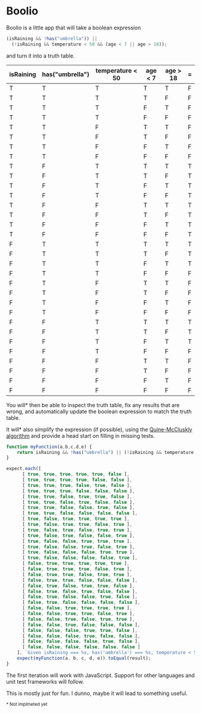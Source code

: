 # Boolio

Boolio is a little app that will take a boolean expression

```js
(isRaining && !has("umbrella")) ||
  (!isRaining && temperature < 50 && (age < 7 || age > 18));
```

and turn it into a truth table.

<table>
   <thead><th scope="col">isRaining</th><th scope="col">has("umbrella")</th><th scope="col">temperature &lt; 50</th><th scope="col">age &lt; 7</th><th scope="col">age &gt; 18</th><th scope="col">=</th></thead>
      <tbody><tr><td>T</td><td>T</td><td>T</td><td>T</td><td>T</td><td>F</td></tr><tr><td>T</td><td>T</td><td>T</td><td>T</td><td>F</td><td>F</td></tr><tr><td>T</td><td>T</td><td>T</td><td>F</td><td>T</td><td>F</td></tr><tr><td>T</td><td>T</td><td>T</td><td>F</td><td>F</td><td>F</td></tr><tr><td>T</td><td>T</td><td>F</td><td>T</td><td>T</td><td>F</td></tr><tr><td>T</td><td>T</td><td>F</td><td>T</td><td>F</td><td>F</td></tr><tr><td>T</td><td>T</td><td>F</td><td>F</td><td>T</td><td>F</td></tr><tr><td>T</td><td>T</td><td>F</td><td>F</td><td>F</td><td>F</td></tr><tr><td>T</td><td>F</td><td>T</td><td>T</td><td>T</td><td>T</td></tr><tr><td>T</td><td>F</td><td>T</td><td>T</td><td>F</td><td>T</td></tr><tr><td>T</td><td>F</td><td>T</td><td>F</td><td>T</td><td>T</td></tr><tr><td>T</td><td>F</td><td>T</td><td>F</td><td>F</td><td>T</td></tr><tr><td>T</td><td>F</td><td>F</td><td>T</td><td>T</td><td>T</td></tr><tr><td>T</td><td>F</td><td>F</td><td>T</td><td>F</td><td>T</td></tr><tr><td>T</td><td>F</td><td>F</td><td>F</td><td>T</td><td>T</td></tr><tr><td>T</td><td>F</td><td>F</td><td>F</td><td>F</td><td>T</td></tr><tr><td>F</td><td>T</td><td>T</td><td>T</td><td>T</td><td>T</td></tr><tr><td>F</td><td>T</td><td>T</td><td>T</td><td>F</td><td>T</td></tr><tr><td>F</td><td>T</td><td>T</td><td>F</td><td>T</td><td>T</td></tr><tr><td>F</td><td>T</td><td>T</td><td>F</td><td>F</td><td>F</td></tr><tr><td>F</td><td>T</td><td>F</td><td>T</td><td>T</td><td>F</td></tr><tr><td>F</td><td>T</td><td>F</td><td>T</td><td>F</td><td>F</td></tr><tr><td>F</td><td>T</td><td>F</td><td>F</td><td>T</td><td>F</td></tr><tr><td>F</td><td>T</td><td>F</td><td>F</td><td>F</td><td>F</td></tr><tr><td>F</td><td>F</td><td>T</td><td>T</td><td>T</td><td>T</td></tr><tr><td>F</td><td>F</td><td>T</td><td>T</td><td>F</td><td>T</td></tr><tr><td>F</td><td>F</td><td>T</td><td>F</td><td>T</td><td>T</td></tr><tr><td>F</td><td>F</td><td>T</td><td>F</td><td>F</td><td>F</td></tr><tr><td>F</td><td>F</td><td>F</td><td>T</td><td>T</td><td>F</td></tr><tr><td>F</td><td>F</td><td>F</td><td>T</td><td>F</td><td>F</td></tr><tr><td>F</td><td>F</td><td>F</td><td>F</td><td>T</td><td>F</td></tr><tr><td>F</td><td>F</td><td>F</td><td>F</td><td>F</td><td>F</td></tr></tbody>
</table>

You will\* then be able to inspect the truth table, fix any results that are wrong, and automatically update the boolean expression to match the truth table.

It will\* also simplify the expression (if possible), using the [Quine-McCluskly algorithm](https://en.wikipedia.org/wiki/Quine%E2%80%93McCluskey_algorithm) and provide a head start on filling in missing tests.

```js
function myFunction(a,b,c,d,e) {
    return isRaining && !has("umbrella") || (!isRaining && temperature < 50 && (age < 7 || age > 18));
}

expect.each([
      [ true, true, true, true, true, false ],
      [ true, true, true, true, false, false ],
      [ true, true, true, false, true, false ],
      [ true, true, true, false, false, false ],
      [ true, true, false, true, true, false ],
      [ true, true, false, true, false, false ],
      [ true, true, false, false, true, false ],
      [ true, true, false, false, false, false ],
      [ true, false, true, true, true, true ],
      [ true, false, true, true, false, true ],
      [ true, false, true, false, true, true ],
      [ true, false, true, false, false, true ],
      [ true, false, false, true, true, true ],
      [ true, false, false, true, false, true ],
      [ true, false, false, false, true, true ],
      [ true, false, false, false, false, true ],
      [ false, true, true, true, true, true ],
      [ false, true, true, true, false, true ],
      [ false, true, true, false, true, true ],
      [ false, true, true, false, false, false ],
      [ false, true, false, true, true, false ],
      [ false, true, false, true, false, false ],
      [ false, true, false, false, true, false ],
      [ false, true, false, false, false, false ],
      [ false, false, true, true, true, true ],
      [ false, false, true, true, false, true ],
      [ false, false, true, false, true, true ],
      [ false, false, true, false, false, false ],
      [ false, false, false, true, true, false ],
      [ false, false, false, true, false, false ],
      [ false, false, false, false, true, false ],
      [ false, false, false, false, false, false ]
    ], `Given isRaining === %s, has('umbrella') === %s, temperature < 50 === %s, age < 7 === %s, and age > 18 === %s, result is %s`)(a, b, c, d, e, result) {
    expect(myFunction(a, b, c, d, e)).toEqual(result);
}
```

The first iteration will work with JavaScript. Support for other languages and unit test frameworks will follow.

This is mostly just for fun. I dunno, maybe it will lead to something useful.

<small>\* Not implmeted yet</small>
